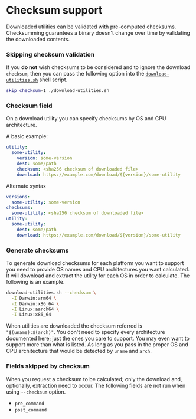 # Checksum support

Downloaded utilities can be validated with pre-computed checksums.  Checksumming
guarantees a binary doesn't change over time by validating the downloaded
contents.

### Skipping checksum validation

If you **do not** wish checksums to be considered and to ignore the download
`checksum`, then you can pass the following option into the
[`download-utilities.sh`](../download-utilities.sh) shell script.

```bash
skip_checksum=1 ./download-utilities.sh
```

### Checksum field

On a download utility you can specify checksums by OS and CPU architecture.

A basic example:

```yaml
utility:
  some-utility:
    version: some-version
    dest: some/path
    checksum: <sha256 checksum of downloaded file>
    download: https://example.com/download/${version}/some-utility
```

Alternate syntax

```yaml
versions:
  some-utility: some-version
checksums:
  some-utility: <sha256 checksum of downloaded file>
utility:
  some-utility:
    dest: some/path
    download: https://example.com/download/${version}/some-utility
```

### Generate checksums

To generate download checksums for each platform you want to support you need to
provide OS names and CPU architectures you want calculated.  It will download
and extract the utility for each OS in order to calculate.  The following is an
example.

```bash
download-utilities.sh --checksum \
  -I Darwin:arm64 \
  -I Darwin:x86_64 \
  -I Linux:aarch64 \
  -I Linux:x86_64
```

When utilities are downloaded the checksum referred is `"$(uname):$(arch)"`.
You don't need to specify every architecture documented here; just the ones you
care to support.  You may even want to support more than what is listed.  As
long as you pass in the proper OS and CPU architecture that would be detected by
`uname` and `arch`.

### Fields skipped by checksum

When you request a checksum to be calculated; only the download and, optionally,
extraction need to occur.  The following fields are not run when using
`--checksum` option.

- `pre_command`
- `post_command`
